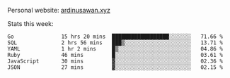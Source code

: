 Personal website: [ardinusawan.xyz](https://ardinusawan.xyz)

Stats this week:
<!--START_SECTION:waka-->

```text
Go               15 hrs 20 mins  ██████████████████░░░░░░░   71.66 %
SQL              2 hrs 56 mins   ███▒░░░░░░░░░░░░░░░░░░░░░   13.71 %
YAML             1 hr 2 mins     █▒░░░░░░░░░░░░░░░░░░░░░░░   04.86 %
Ruby             46 mins         █░░░░░░░░░░░░░░░░░░░░░░░░   03.61 %
JavaScript       30 mins         ▓░░░░░░░░░░░░░░░░░░░░░░░░   02.36 %
JSON             27 mins         ▓░░░░░░░░░░░░░░░░░░░░░░░░   02.15 %
```

<!--END_SECTION:waka-->
